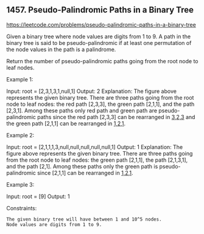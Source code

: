 ## 1457. Pseudo-Palindromic Paths in a Binary Tree

https://leetcode.com/problems/pseudo-palindromic-paths-in-a-binary-tree

Given a binary tree where node values are digits from 1 to 9. A path in the binary tree is said to be pseudo-palindromic if at least one permutation of the node values in the path is a palindrome.

Return the number of pseudo-palindromic paths going from the root node to leaf nodes.

Example 1:

Input: root = [2,3,1,3,1,null,1]
Output: 2
Explanation: The figure above represents the given binary tree. There are three paths going from the root node to leaf nodes: the red path [2,3,3], the green path [2,1,1], and the path [2,3,1]. Among these paths only red path and green path are pseudo-palindromic paths since the red path [2,3,3] can be rearranged in [3,2,3](palindrome) and the green path [2,1,1] can be rearranged in [1,2,1](palindrome).

Example 2:

Input: root = [2,1,1,1,3,null,null,null,null,null,1]
Output: 1
Explanation: The figure above represents the given binary tree. There are three paths going from the root node to leaf nodes: the green path [2,1,1], the path [2,1,3,1], and the path [2,1]. Among these paths only the green path is pseudo-palindromic since [2,1,1] can be rearranged in [1,2,1](palindrome).

Example 3:

Input: root = [9]
Output: 1

Constraints:

    The given binary tree will have between 1 and 10^5 nodes.
    Node values are digits from 1 to 9.
